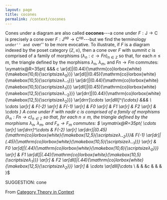 ```yaml
---
layout: page
title: cocones
permalink: /context/cocones
---
```

Cones under a diagram are also called **cocones**---a cone under $F : \mathsf{J} \to \mathsf{C}$ is precisely a cone over $F : \mathsf{J}^\mathrm{op} \to \mathsf{C}^\mathrm{op}$---but we find the terminology  ``under'' and ``over'' to be more evocative.  To illustrate, if $F$ is a diagram indexed by the poset category $(\mathbb{Z},\leq)$, then a cone over $F$ with summit $c$ is comprised of a family of morphisms $(\lambda_n : c \to Fn)_{n \in \mathbb{Z}}$ so that, for each $n \leq m$, the triangle  defined by the morphisms  $\lambda_n$, $\lambda_m$, and $Fn \to Fm$ commutes:
\xymatrix@R=35pt{
&&& c
 \ar[d]|(0.44){\mathrm{co}lorbox{white}{\makebox(10,6){\scriptsize$\lambda_{ 0}$}}}
\ar[dl]|(0.45){\mathrm{co}lorbox{white}{\makebox(10,5){\scriptsize$\lambda_{-1}$}}}
\ar[dr]|(0.44){\mathrm{co}lorbox{white}{\makebox(10,5){\scriptsize$\lambda_{1}$}}}
\ar[dll]|(0.45){\mathrm{co}lorbox{white}{\makebox(12,5){\scriptsize$\lambda_{-2}$}}}
\ar[drr]|(0.44){\mathrm{co}lorbox{white}{\makebox(12,5){\scriptsize$\lambda_{2}$}}}
\ar[drrr]_\cdots
\ar[dlll]^{\cdots}
&&& \\
\cdots \ar[r] & F(-2) \ar[r] & F(-1) \ar[r] & F0 \ar[r] & F1 \ar[r] & F2 \ar[r] & \cdots
}
A cone under $F$ with nadir $c$ is  comprised of a family of morphisms $(\lambda_n : Fn \to c)_{n \in \mathbb{Z}}$ so that, for each $n \leq m$, the triangle defined by the morphisms $\lambda_n$, $\lambda_m$, and $F_n \to F_m$ commutes:
$ \xymatrix@R=35pt{ \cdots \ar[r]  \ar[drrr]^\cdots & F(-2) \ar[r]  \ar[drr]|(0.45){\mathrm{co}lorbox{white}{\makebox(12,5){\scriptsize$\lambda_{-2}$}}}& F(-1) \ar[dr]|(.45){\mathrm{co}lorbox{white}{\makebox(10,5){\scriptsize$\lambda_{-1}$}}}  \ar[r] & F0 \ar[d]|(.44){\mathrm{co}lorbox{white}{\makebox(10,6){\scriptsize$\lambda_{ 0}$}}}   \ar[r] & F1  \ar[dl]|(.44){\mathrm{co}lorbox{white}{\makebox(10,5){\scriptsize$\lambda_{1}$}}} \ar[r] & F2  \ar[dll]|(.44){\mathrm{co}lorbox{white}{\makebox(12,5){\scriptsize$\lambda_{2}$}}}   \ar[r] & \cdots  \ar[dlll]_\cdots \\ & & &c & & &   }$

SUGGESTION: cone

From [Category Theory in Context](https://mathgloss.github.io/MathGloss/context.html)